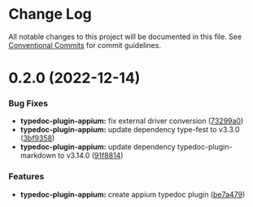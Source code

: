 # Change Log

All notable changes to this project will be documented in this file.
See [Conventional Commits](https://conventionalcommits.org) for commit guidelines.

# 0.2.0 (2022-12-14)

### Bug Fixes

- **typedoc-plugin-appium:** fix external driver conversion ([73299a0](https://github.com/appium/appium/commit/73299a00261475ed4062dfeb15758344b74269a3))
- **typedoc-plugin-appium:** update dependency type-fest to v3.3.0 ([3bf9358](https://github.com/appium/appium/commit/3bf93582912198b67ce940aeb26b09d35612a2d0))
- **typedoc-plugin-appium:** update dependency typedoc-plugin-markdown to v3.14.0 ([91f8814](https://github.com/appium/appium/commit/91f881410c9fb27eccf127ee18ae89425ca8485a))

### Features

- **typedoc-plugin-appium:** create appium typedoc plugin ([be7a479](https://github.com/appium/appium/commit/be7a479b4bcba26e9ffc4e214acf2099971224ec))

